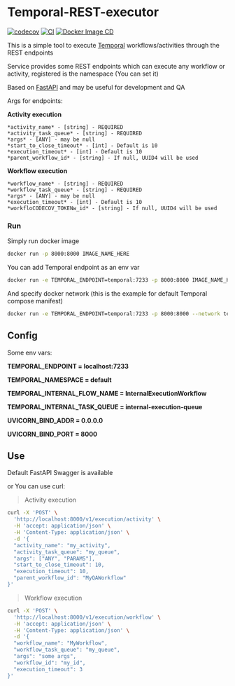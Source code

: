 # Temporal-REST-executor

[![codecov](https://codecov.io/github/northpowered/temporal-rest-executor/branch/main/graph/badge.svg?token=0Ei4nXXFfL)](https://codecov.io/github/northpowered/temporal-rest-executor)
[![CI](https://github.com/northpowered/temporal-rest-executor/actions/workflows/ci.yml/badge.svg)](https://github.com/northpowered/temporal-rest-executor/actions/workflows/ci.yml)
[![Docker Image CD](https://github.com/northpowered/temporal-rest-executor/actions/workflows/docker-image.yml/badge.svg)](https://github.com/northpowered/temporal-rest-executor/actions/workflows/docker-image.yml)


This is a simple tool to execute [Temporal](https://temporal.io/) workflows/activities through the REST endpoints

Service provides some REST endpoints which can execute any workflow or activity, registered is the namespace (You can set it)

Based on [FastAPI](https://github.com/tiangolo/fastapi) and may be useful for development and QA

Args for endpoints:

**Activity execution**

```
*activity_name* - [string] - REQUIRED
*activity_task_queue* - [string] - REQUIRED
*args* - [ANY] - may be null
*start_to_close_timeout* - [int] - Default is 10
*execution_timeout* - [int] - Default is 10
*parent_workflow_id* - [string] - If null, UUID4 will be used
```

**Workflow execution**
```
*workflow_name* - [string] - REQUIRED
*workflow_task_queue* - [string] - REQUIRED
*args* - [ANY] - may be null
*execution_timeout* - [int] - Default is 10
*workfloCODECOV_TOKENw_id* - [string] - If null, UUID4 will be used
```
### Run

Simply run docker image
```bash
docker run -p 8000:8000 IMAGE_NAME_HERE
```

You can add Temporal endpoint as an env var
```bash
docker run -e TEMPORAL_ENDPOINT=temporal:7233 -p 8000:8000 IMAGE_NAME_HERE
```

And specify docker network (this is the example for default Temporal compose manifest)
```bash
docker run -e TEMPORAL_ENDPOINT=temporal:7233 -p 8000:8000 --network temporal-network IMAGE_NAME_HERE
```

## Config

Some env vars:

**TEMPORAL_ENDPOINT = localhost:7233**

**TEMPORAL_NAMESPACE = default**

**TEMPORAL_INTERNAL_FLOW_NAME = InternalExecutionWorkflow**

**TEMPORAL_INTERNAL_TASK_QUEUE = internal-execution-queue**

**UVICORN_BIND_ADDR = 0.0.0.0**

**UVICORN_BIND_PORT = 8000**

## Use

Default FastAPI Swagger is available

or You can use curl:

> Activity execution
```bash
curl -X 'POST' \
  'http://localhost:8000/v1/execution/activity' \
  -H 'accept: application/json' \
  -H 'Content-Type: application/json' \
  -d '{
  "activity_name": "my_activity",
  "activity_task_queue": "my_queue",
  "args": ["ANY", "PARAMS"],
  "start_to_close_timeout": 10,
  "execution_timeout": 10,
  "parent_workflow_id": "MyQAWorkflow"
}'
```

> Workflow execution
```bash
curl -X 'POST' \
  'http://localhost:8000/v1/execution/workflow' \
  -H 'accept: application/json' \
  -H 'Content-Type: application/json' \
  -d '{
  "workflow_name": "MyWorkflow",
  "workflow_task_queue": "my_queue",
  "args": "some args",
  "workflow_id": "my_id",
  "execution_timeout": 3
}'
```

